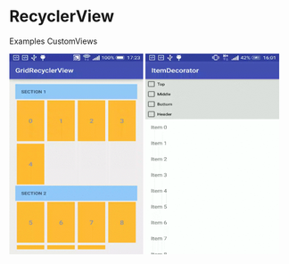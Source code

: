 # RecyclerView

Examples CustomViews

<img src="/screenshots/GridRecyclerView.gif" alt="GridRecyclerView" title="GridRecyclerView" width="240" height="360" />
<img src="/screenshots/ItemDecoration.gif" alt="ItemDecoration" title="ItemDecoration" width="240" height="360" />